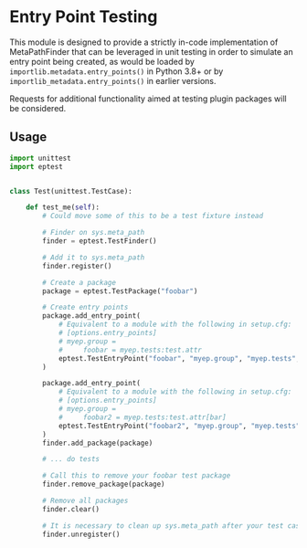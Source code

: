 # Entry Point Testing

This module is designed to provide a strictly in-code implementation of MetaPathFinder that can be leveraged in unit
testing in order to simulate an entry point being created, as would be loaded by `importlib.metadata.entry_points()` 
in Python 3.8+ or by `importlib_metadata.entry_points()` in earlier versions. 

Requests for additional functionality aimed at testing plugin packages will be considered.


## Usage

```python
import unittest
import eptest


class Test(unittest.TestCase):

    def test_me(self):
        # Could move some of this to be a test fixture instead

        # Finder on sys.meta_path
        finder = eptest.TestFinder()

        # Add it to sys.meta_path
        finder.register()

        # Create a package
        package = eptest.TestPackage("foobar")

        # Create entry points
        package.add_entry_point(
            # Equivalent to a module with the following in setup.cfg:
            # [options.entry_points]
            # myep.group = 
            #     foobar = myep.tests:test.attr  
            eptest.TestEntryPoint("foobar", "myep.group", "myep.tests", "test.attr")
        )

        package.add_entry_point(
            # Equivalent to a module with the following in setup.cfg:
            # [options.entry_points]
            # myep.group = 
            #     foobar2 = myep.tests:test.attr[bar]  
            eptest.TestEntryPoint("foobar2", "myep.group", "myep.tests", "test.attr", ["bar"])
        )
        finder.add_package(package)

        # ... do tests

        # Call this to remove your foobar test package
        finder.remove_package(package)

        # Remove all packages
        finder.clear()

        # It is necessary to clean up sys.meta_path after your test case with this:
        finder.unregister()

```
